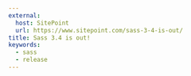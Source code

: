 ```yaml
---
external:
  host: SitePoint
  url: https://www.sitepoint.com/sass-3-4-is-out/
title: Sass 3.4 is out!
keywords:
  - sass
  - release
---
```

